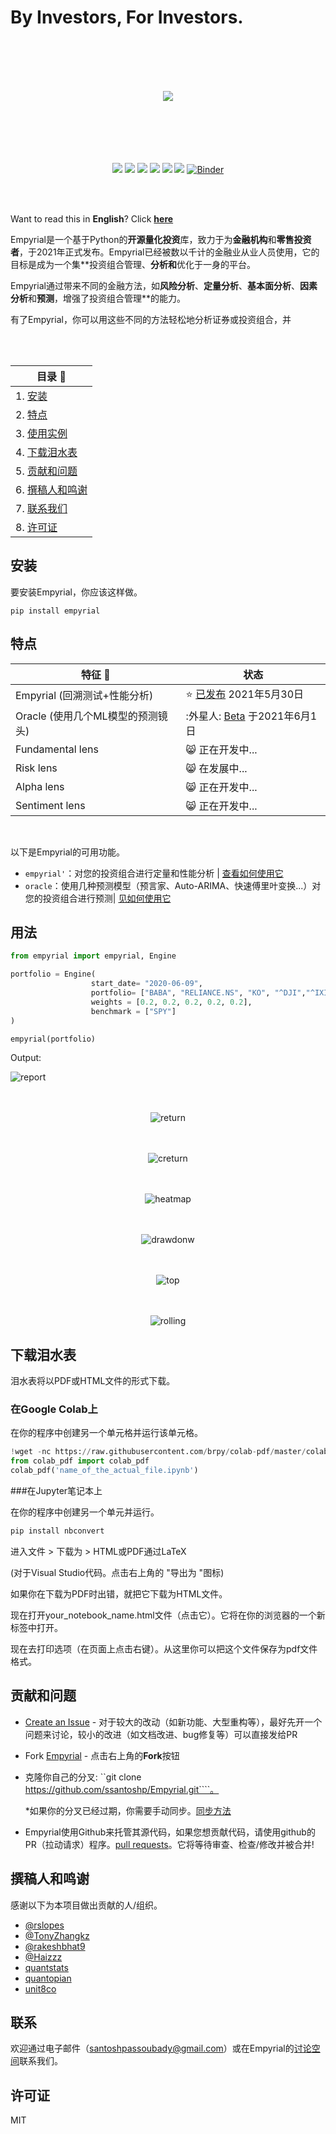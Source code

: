# By Investors, For Investors.
<br><br><br><br>
<div align="center">
<img src="https://i.ibb.co/RjLg9VV/logo.png"/>
<br><br><br><br><br><br>
  
![](https://img.shields.io/badge/Downloads-6.1k-brightgreen)
![](https://img.shields.io/badge/license-MIT-orange)
![](https://img.shields.io/badge/version-0.2.7-blueviolet)
![](https://img.shields.io/badge/language-python🐍-blue)
![](https://img.shields.io/badge/activity-8.8/10-ff69b4)
![](https://img.shields.io/badge/Open%20source-💜-white)	
[![Binder](https://mybinder.org/badge_logo.svg)](https://mybinder.org/v2/gh/ssantoshp/GetStartedEmpyrial/main?filepath=get_started_with_empyrial.ipynb)
  
 </div>
 
<br><br>

Want to read this in **English**? Click [**here**](READMEd.md)

Empyrial是一个基于Python的**开源量化投资**库，致力于为**金融机构**和**零售投资者**，于2021年正式发布。Empyrial已经被数以千计的金融业从业人员使用，它的目标是成为一个集**投资组合管理、**分析和**优化于一身的平台。

Empyrial通过带来不同的金融方法，如**风险分析**、**定量分析**、**基本面分析**、**因素分析**和**预测**，增强了投资组合管理**的能力。

有了Empyrial，你可以用这些不同的方法轻松地分析证券或投资组合，并

<br>

<br>

<div align="center">
  
| 目录 📖 | 
| --                     
| 1. [安装](#安装) | 
| 2. [特点](#特点) | 
| 3. [使用实例](#用法) |
| 4. [下载泪水表](#下载泪水表) |
| 5. [贡献和问题](#贡献和问题) | 
| 6. [撰稿人和鸣谢](#撰稿人和鸣谢) |
| 7. [联系我们](#联系) |
| 8. [许可证](#许可证) |
	
</div>


## 安装

要安装Empyrial，你应该这样做。

```
pip install empyrial
```

## 特点

<div align="center">
  
| 特征 📰 | 状态 |
| -- | ------ |
| Empyrial (回溯测试+性能分析) | :star: [已发布](https://github.com/ssantoshp/Empyrial/releases/tag/v0.2.4) 2021年5月30日 |  
| Oracle (使用几个ML模型的预测镜头)| :外星人: [Beta](https://github.com/ssantoshp/Empyrial/releases/tag/0.2.7) 于2021年6月1日 | 
| Fundamental lens | :smile_cat: 正在开发中...  |
| Risk lens | :smile_cat: 在发展中...  | 
| Alpha lens | :smile_cat: 正在开发中... |
| Sentiment lens | :smile_cat: 正在开发中... | 
  
</div>

<br />

以下是Empyrial的可用功能。
- ``empyrial'``：对您的投资组合进行定量和性能分析 | [查看如何使用它](https://colab.research.google.com/drive/1cj40dDqctfWNrVz_nK-FDhdWPay7fVBF?usp=sharing)
- ``oracle``：使用几种预测模型（预言家、Auto-ARIMA、快速傅里叶变换...）对您的投资组合进行预测| [见如何使用它](https://colab.research.google.com/drive/11rMpQqW9Om82wzh71cr5k3vDQSNMZ4V1?usp=sharing)


## 用法

```py
from empyrial import empyrial, Engine

portfolio = Engine(    
                  start_date= "2020-06-09", 
                  portfolio= ["BABA", "RELIANCE.NS", "KO", "^DJI","^IXIC"], 
                  weights = [0.2, 0.2, 0.2, 0.2, 0.2], 
                  benchmark = ["SPY"] 
)

empyrial(portfolio)
```

Output:

![report](https://user-images.githubusercontent.com/61618641/120065794-8203ef00-c073-11eb-84a8-8dda6908da4c.png)<br/><br /><br />

<div align="center">
  
  ![return](https://user-images.githubusercontent.com/61618641/120065822-afe93380-c073-11eb-915d-8b8b27c6fd38.png)<br /><br /><br />

  ![creturn](https://user-images.githubusercontent.com/61618641/120065881-ea52d080-c073-11eb-84a5-11da5dbf0bcb.png)<br /><br /><br />

  ![heatmap](https://user-images.githubusercontent.com/61618641/120065930-2ab24e80-c074-11eb-8861-e1996a950774.png)<br /><br /><br />

  ![drawdonw](https://user-images.githubusercontent.com/61618641/120065973-6cdb9000-c074-11eb-99cb-f3ee8110576f.png)<br /><br /><br />

  ![top](https://user-images.githubusercontent.com/61618641/120065975-6fd68080-c074-11eb-93f9-cbb3f2dd859d.png)<br /><br /><br />

  ![rolling](https://user-images.githubusercontent.com/61618641/120065977-74029e00-c074-11eb-92c6-8d0bee2a6234.png)
 </div>
 
## 下载泪水表

泪水表将以PDF或HTML文件的形式下载。

### 在Google Colab上

在你的程序中创建另一个单元格并运行该单元格。

```py
!wget -nc https://raw.githubusercontent.com/brpy/colab-pdf/master/colab_pdf.py
from colab_pdf import colab_pdf
colab_pdf('name_of_the_actual_file.ipynb')
```

###在Jupyter笔记本上

在你的程序中创建另一个单元并运行。

```py
pip install nbconvert
```

进入文件 > 下载为 > HTML或PDF通过LaTeX

(对于Visual Studio代码。点击右上角的 "导出为 "图标)

如果你在下载为PDF时出错，就把它下载为HTML文件。

现在打开your_notebook_name.html文件（点击它）。它将在你的浏览器的一个新标签中打开。

现在去打印选项（在页面上点击右键）。从这里你可以把这个文件保存为pdf文件格式。

## 贡献和问题

- [Create an Issue](https://github.com/ssantoshp/Empyrial/issues/new/choose) - 对于较大的改动（如新功能、大型重构等），最好先开一个问题来讨论，较小的改进（如文档改进、bug修复等）可以直接发给PR

- Fork [Empyrial](https://github.com/ssantoshp/Empyrial) - 点击右上角的**Fork**按钮

- 克隆你自己的分叉: ``git clone https://github.com/ssantoshp/Empyrial.git````。

	*如果你的分叉已经过期，你需要手动同步。[同步方法](https://help.github.com/articles/syncing-a-fork/)

- Empyrial使用Github来托管其源代码，如果您想贡献代码，请使用github的PR（拉动请求）程序。[pull requests](https://github.com/ssantoshp/Empyrial/pulls)。它将等待审查、检查/修改并被合并!

## 撰稿人和鸣谢

感谢以下为本项目做出贡献的人/组织。

- [@rslopes](https://github.com/rslopes)
- [@TonyZhangkz](https://github.com/TonyZhangkz)
- [@rakeshbhat9](https://github.com/rakeshbhat9)
- [@Haizzz](https://github.com/Haizzz)
- [quantstats](https://github.com/ranaroussi/quantstats)
- [quantopian](https://github.com/quantopian)
- [unit8co](https://github.com/unit8co)

## 联系

欢迎通过电子邮件（santoshpassoubady@gmail.com）或在Empyrial的[讨论空间](https://github.com/ssantoshp/Empyrial/discussions)联系我们。

## 许可证

MIT
